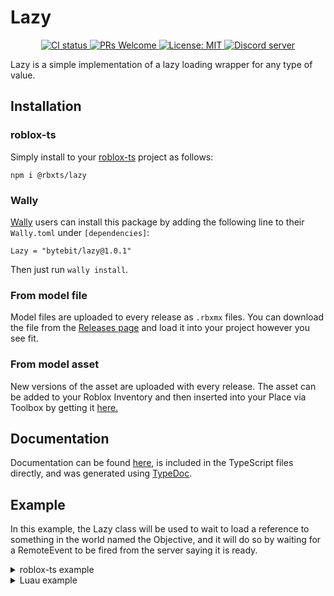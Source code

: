 # Lazy
<p align="center">
  <a href="https://github.com/Bytebit-Org/roblox-Lazy/actions">
      <img src="https://github.com/Bytebit-Org/roblox-Lazy/workflows/CI/badge.svg" alt="CI status" />
  </a>
  <a href="http://makeapullrequest.com">
    <img src="https://img.shields.io/badge/PRs-welcome-blue.svg" alt="PRs Welcome" />
  </a>
  <a href="https://opensource.org/licenses/MIT">
    <img src="https://img.shields.io/badge/License-MIT-blue.svg" alt="License: MIT" />
  </a>
  <a href="https://discord.gg/QEz3v8y">
    <img src="https://img.shields.io/badge/discord-join-7289DA.svg?logo=discord&longCache=true&style=flat" alt="Discord server" />
  </a>
</p>

Lazy is a simple implementation of a lazy loading wrapper for any type of value.

## Installation
### roblox-ts
Simply install to your [roblox-ts](https://roblox-ts.com/) project as follows:
```
npm i @rbxts/lazy
```

### Wally
[Wally](https://github.com/UpliftGames/wally/) users can install this package by adding the following line to their `Wally.toml` under `[dependencies]`:
```
Lazy = "bytebit/lazy@1.0.1"
```

Then just run `wally install`.

### From model file
Model files are uploaded to every release as `.rbxmx` files. You can download the file from the [Releases page](https://github.com/Bytebit-Org/roblox-Lazy/releases) and load it into your project however you see fit.

### From model asset
New versions of the asset are uploaded with every release. The asset can be added to your Roblox Inventory and then inserted into your Place via Toolbox by getting it [here.](https://www.roblox.com/library/9186407635/Lazy-Package)

## Documentation
Documentation can be found [here](https://github.com/Bytebit-Org/roblox-Lazy/tree/master/docs), is included in the TypeScript files directly, and was generated using [TypeDoc](https://typedoc.org/).

## Example
In this example, the Lazy class will be used to wait to load a reference to something in the world named the Objective, and it will do so by waiting for a RemoteEvent to be fired from the server saying it is ready.

<details>
  <summary>roblox-ts example</summary>

  ```ts
  import { ILazy, Lazy } from "@rbxts/lazy";
  import { ReplicatedService } from "@rbxts/services";

  type Objective = {}; // some type for the objective

  declare const loadObjective: () => Objective; // some function that loads the objective and returns it

  export class ObjectiveLoader {
    private objectiveLazyLoader: ILazy<Objective>;

    public constructor() {
      this.objectiveLazyLoader = new Lazy(loadObjective);

      this.waitForServerToSayObjectiveIsReady();
    }

    private waitForServerToSayObjectiveIsReady() {
      const remoteEvent = ReplicatedStorage.WaitForChild("ObjectiveReadiedRemoteEvent");
      assert(remoteEvent.IsA("RemoteEvent"));

      remoteEvent.OnClientEvent.Connect(() => {
        objectiveLazyLoader.getValue();
      });
    }
  }
  ```
</details>

<details>
  <summary>Luau example</summary>

  ```lua
  local ReplicatedStorage = game:GetService("ReplicatedStorage")

  local Lazy = require(path.to.modules["lazy"]).Lazy

  function loadObjective()
    -- some function that loads the objective and returns it 
  end

  local ObjectiveLoader = {}
  ObjectiveLoader.__index = ObjectiveLoader

  function new()
    local self = {}
    setmetatable(self, ObjectiveLoader)

    self._objectiveLazyLoader = Lazy.new(loadObjective)

    _waitForServerToSayObjectiveIsReady(self)

    return self
  end

  function _waitForServerToSayObjectiveIsReady(self)
      local remoteEvent = ReplicatedStorage:WaitForChild("ObjectiveReadiedRemoteEvent")
      assert(remoteEvent:IsA("RemoteEvent"))

      remoteEvent.OnClientEvent:Connect(function()
        objectiveLazyLoader:getValue()
      end)
  end

  return {
    new = new
  }
  ```
</details>
